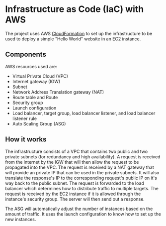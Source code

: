 # Infrastructure as Code (IaC) with AWS

The project uses AWS [CloudFormation](https://aws.amazon.com/cloudformation/) to set up the infrastructure to be used to deploy a simple \"Hello World\" website in an EC2 instance. 

## Components

AWS resources used are:
 - Virtual Private Cloud (VPC)
 - Internet gateway (IGW)
 - Subnet
 - Network Address Translation gateway (NAT)
 - Route table and Route
 - Security group
 - Launch configuration
 - Load balancer, target group, load balancer listener, and load balancer listener rule
 - Auto Scaling Group (ASG)

## How it works

The infrastructure consists of a VPC that contains two public and two private subnets (for redundancy and high availability). A request is received from the internet by the IGW that will then allow the request to be propagated into the VPC. The request is received by a NAT gateway that will provide an private IP that can be used in the private subnets. It will also translate the response's IP to the corresponding request's public IP on it's way back to the public subnet. The request is forwarded to the load balancer which determines how to distribute traffic to multiple targets. The request is received by the EC2 instance if it is allowed through the instance's security group. The server will then send out a response.

The ASG will automatically adjust the number of instances based on the amount of traffic. It uses the launch configuration to know how to set up the new instances.